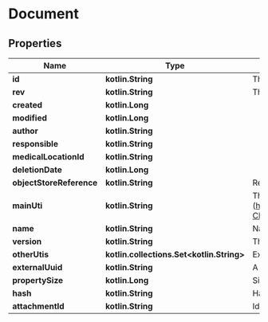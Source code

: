 
# Document

## Properties
Name | Type | Description | Notes
------------ | ------------- | ------------- | -------------
**id** | **kotlin.String** | The Id of the document. We encourage using either a v4 UUID or a HL7 Id. |  [optional]
**rev** | **kotlin.String** | The revision of the document in the database, used for conflict management / optimistic locking. |  [optional]
**created** | **kotlin.Long** |  |  [optional]
**modified** | **kotlin.Long** |  |  [optional]
**author** | **kotlin.String** |  |  [optional]
**responsible** | **kotlin.String** |  |  [optional]
**medicalLocationId** | **kotlin.String** |  |  [optional]
**deletionDate** | **kotlin.Long** |  |  [optional]
**objectStoreReference** | **kotlin.String** | Reference in object store |  [optional]
**mainUti** | **kotlin.String** | The main Uniform Type Identifier of the document (https://developer.apple.com/library/archive/documentation/FileManagement/Conceptual/understanding_utis/understand_utis_conc/understand_utis_conc.html#//apple_ref/doc/uid/TP40001319-CH202-CHDHIJDE) |  [optional]
**name** | **kotlin.String** | Name of the document |  [optional]
**version** | **kotlin.String** | The document version |  [optional]
**otherUtis** | **kotlin.collections.Set&lt;kotlin.String&gt;** | Extra Uniform Type Identifiers |
**externalUuid** | **kotlin.String** | A unique external id (from another external source). |  [optional]
**propertySize** | **kotlin.Long** | Size of the document file |  [optional]
**hash** | **kotlin.String** | Hashed version of the document |  [optional]
**attachmentId** | **kotlin.String** | Id of attachment to this document |  [optional]
